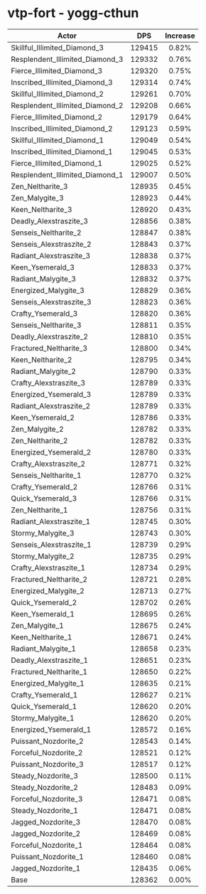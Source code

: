 # vtp-fort - yogg-cthun
| Actor | DPS | Increase |
|---|:---:|:---:|
|Skillful_Illimited_Diamond_3|129415|0.82%|
|Resplendent_Illimited_Diamond_3|129332|0.76%|
|Fierce_Illimited_Diamond_3|129320|0.75%|
|Inscribed_Illimited_Diamond_3|129314|0.74%|
|Skillful_Illimited_Diamond_2|129261|0.70%|
|Resplendent_Illimited_Diamond_2|129208|0.66%|
|Fierce_Illimited_Diamond_2|129179|0.64%|
|Inscribed_Illimited_Diamond_2|129123|0.59%|
|Skillful_Illimited_Diamond_1|129049|0.54%|
|Inscribed_Illimited_Diamond_1|129045|0.53%|
|Fierce_Illimited_Diamond_1|129025|0.52%|
|Resplendent_Illimited_Diamond_1|129007|0.50%|
|Zen_Neltharite_3|128935|0.45%|
|Zen_Malygite_3|128923|0.44%|
|Keen_Neltharite_3|128920|0.43%|
|Deadly_Alexstraszite_3|128856|0.38%|
|Senseis_Neltharite_2|128847|0.38%|
|Senseis_Alexstraszite_2|128843|0.37%|
|Radiant_Alexstraszite_3|128838|0.37%|
|Keen_Ysemerald_3|128833|0.37%|
|Radiant_Malygite_3|128832|0.37%|
|Energized_Malygite_3|128829|0.36%|
|Senseis_Alexstraszite_3|128823|0.36%|
|Crafty_Ysemerald_3|128820|0.36%|
|Senseis_Neltharite_3|128811|0.35%|
|Deadly_Alexstraszite_2|128810|0.35%|
|Fractured_Neltharite_3|128800|0.34%|
|Keen_Neltharite_2|128795|0.34%|
|Radiant_Malygite_2|128790|0.33%|
|Crafty_Alexstraszite_3|128789|0.33%|
|Energized_Ysemerald_3|128789|0.33%|
|Radiant_Alexstraszite_2|128789|0.33%|
|Keen_Ysemerald_2|128786|0.33%|
|Zen_Malygite_2|128782|0.33%|
|Zen_Neltharite_2|128782|0.33%|
|Energized_Ysemerald_2|128780|0.33%|
|Crafty_Alexstraszite_2|128771|0.32%|
|Senseis_Neltharite_1|128770|0.32%|
|Crafty_Ysemerald_2|128766|0.31%|
|Quick_Ysemerald_3|128766|0.31%|
|Zen_Neltharite_1|128756|0.31%|
|Radiant_Alexstraszite_1|128745|0.30%|
|Stormy_Malygite_3|128743|0.30%|
|Senseis_Alexstraszite_1|128739|0.29%|
|Stormy_Malygite_2|128735|0.29%|
|Crafty_Alexstraszite_1|128734|0.29%|
|Fractured_Neltharite_2|128721|0.28%|
|Energized_Malygite_2|128713|0.27%|
|Quick_Ysemerald_2|128702|0.26%|
|Keen_Ysemerald_1|128695|0.26%|
|Zen_Malygite_1|128675|0.24%|
|Keen_Neltharite_1|128671|0.24%|
|Radiant_Malygite_1|128658|0.23%|
|Deadly_Alexstraszite_1|128651|0.23%|
|Fractured_Neltharite_1|128650|0.22%|
|Energized_Malygite_1|128635|0.21%|
|Crafty_Ysemerald_1|128627|0.21%|
|Quick_Ysemerald_1|128620|0.20%|
|Stormy_Malygite_1|128620|0.20%|
|Energized_Ysemerald_1|128572|0.16%|
|Puissant_Nozdorite_2|128543|0.14%|
|Forceful_Nozdorite_2|128521|0.12%|
|Puissant_Nozdorite_3|128517|0.12%|
|Steady_Nozdorite_3|128500|0.11%|
|Steady_Nozdorite_2|128483|0.09%|
|Forceful_Nozdorite_3|128471|0.08%|
|Steady_Nozdorite_1|128471|0.08%|
|Jagged_Nozdorite_3|128470|0.08%|
|Jagged_Nozdorite_2|128469|0.08%|
|Forceful_Nozdorite_1|128464|0.08%|
|Puissant_Nozdorite_1|128460|0.08%|
|Jagged_Nozdorite_1|128435|0.06%|
|Base|128362|0.00%|
